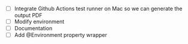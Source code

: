- [ ] Integrate Github Actions test runner on Mac so we can generate the output PDF
- [ ] Modify environment
- [ ] Documentation
- [ ] Add @Environment property wrapper
